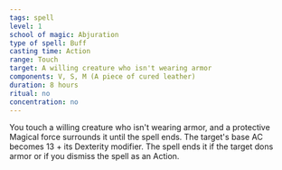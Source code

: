 ```yaml
---
tags: spell
level: 1
school of magic: Abjuration
type of spell: Buff
casting time: Action
range: Touch
target: A willing creature who isn't wearing armor
components: V, S, M (A piece of cured leather)
duration: 8 hours
ritual: no
concentration: no 
---
```


You touch a willing creature who isn't wearing armor, and a protective Magical force surrounds it until the spell ends. The target's base AC becomes 13 + its Dexterity modifier. The spell ends it if the target dons armor or if you dismiss the spell as an Action. 